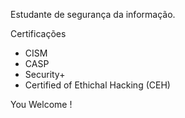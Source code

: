 
Estudante de segurança da informação.

Certificações
* CISM
* CASP
* Security+
* Certified of Ethichal Hacking (CEH) 

You Welcome !

